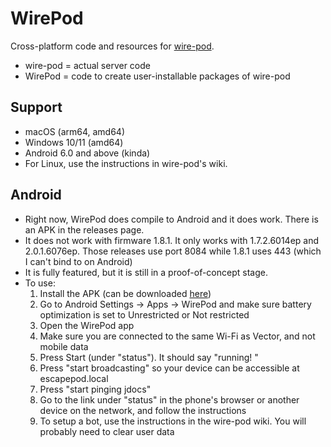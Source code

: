 # WirePod

Cross-platform code and resources for [wire-pod](https://github.com/kercre123/wire-pod).

-  wire-pod = actual server code
-  WirePod = code to create user-installable packages of wire-pod

## Support

-  macOS (arm64, amd64)
-  Windows 10/11 (amd64)
-  Android 6.0 and above (kinda)
-  For Linux, use the instructions in wire-pod's wiki.

## Android

-  Right now, WirePod does compile to Android and it does work. There is an APK in the releases page.
-  It does not work with firmware 1.8.1. It only works with 1.7.2.6014ep and 2.0.1.6076ep. Those releases use port 8084 while 1.8.1 uses 443 (which I can't bind to on Android)
-  It is fully featured, but it is still in a proof-of-concept stage.
-  To use:
    1.  Install the APK (can be downloaded [here](https://github.com/kercre123/WirePod/releases/download/v0.2.0/WirePod-0.2.0.apk))
    2.  Go to Android Settings -> Apps -> WirePod and make sure battery optimization is set to Unrestricted or Not restricted
    3.  Open the WirePod app
    4.  Make sure you are connected to the same Wi-Fi as Vector, and not mobile data
    5.  Press Start (under "status"). It should say "running! <url>"
    6.  Press "start broadcasting" so your device can be accessible at escapepod.local
    7.  Press "start pinging jdocs"
    8.  Go to the link under "status" in the phone's browser or another device on the network, and follow the instructions
    9.  To setup a bot, use the instructions in the wire-pod wiki. You will probably need to clear user data
